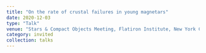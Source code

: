 ```yaml
---
title: "On the rate of crustal failures in young magnetars"
date: 2020-12-03
type: "Talk"
venue: "Stars & Compact Objects Meeting, Flatiron Institute, New York City, USA"
category: invited
collection: talks
---
```


